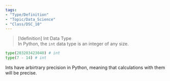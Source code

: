 ```yaml
---
tags:  
- "Type/Definition"  
- "Topic/Data_Science"  
- "Class/DSC_10"  
---
```

  
> [!definition] Int Data Type  
> In Python, the `int` data type is an integer of any size.  
  
```python  
type(203203423040) # int  
type(7 - 14) # int  
```  
  
Ints have arbirtrary precision in Python, meaning that calculations with them will be precise.  

